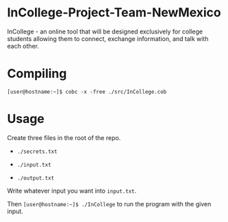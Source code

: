 # InCollege-Project-Team-NewMexico

InCollege - an online tool that will be designed exclusively for college
students allowing them to connect, exchange information, and talk with each
other.

# Compiling

`[user@hostname:~]$ cobc -x -free ./src/InCollege.cob`

# Usage

Create three files in the root of the repo.

- `./secrets.txt`

- `./input.txt`

- `./output.txt`

Write whatever input you want into `input.txt`.

Then `[user@hostname:~]$ ./InCollege` to run the program with the given input.
